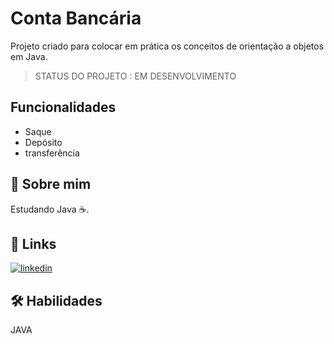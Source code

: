 
# Conta Bancária

Projeto criado para colocar em prática os conceitos de orientação a objetos em Java.

> STATUS DO PROJETO : EM DESENVOLVIMENTO


## Funcionalidades

- Saque 
- Depósito
- transferência


## 🚀 Sobre mim
Estudando Java :coffee:.


## 🔗 Links

[![linkedin](https://img.shields.io/badge/linkedin-0A66C2?style=for-the-badge&logo=linkedin&logoColor=white)](https://www.linkedin.com/in/diego-ramos-683798207/)



## 🛠 Habilidades
JAVA

